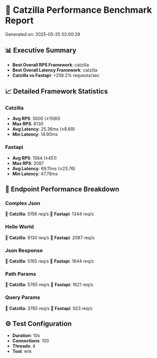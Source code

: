 # 🚀 Catzilla Performance Benchmark Report

Generated on: 2025-05-25 02:00:29

## 📊 Executive Summary

- **Best Overall RPS Framework**: catzilla
- **Best Overall Latency Framework**: catzilla
- **Catzilla vs Fastapi**: +258.2% requests/sec

## 📈 Detailed Framework Statistics

### Catzilla
- **Avg RPS**: 5600 (±1590)
- **Max RPS**: 8130
- **Avg Latency**: 25.36ms (±8.69)
- **Min Latency**: 14.90ms

### Fastapi
- **Avg RPS**: 1564 (±451)
- **Max RPS**: 2087
- **Avg Latency**: 69.11ms (±23.76)
- **Min Latency**: 47.78ms

## 🎯 Endpoint Performance Breakdown

### Complex Json
🥇 **Catzilla**: 5156 req/s
🥈 **Fastapi**: 1344 req/s

### Hello World
🥇 **Catzilla**: 8130 req/s
🥈 **Fastapi**: 2087 req/s

### Json Response
🥇 **Catzilla**: 5165 req/s
🥈 **Fastapi**: 1844 req/s

### Path Params
🥇 **Catzilla**: 5765 req/s
🥈 **Fastapi**: 1621 req/s

### Query Params
🥇 **Catzilla**: 3785 req/s
🥈 **Fastapi**: 923 req/s

## ⚙️ Test Configuration

- **Duration**: 10s
- **Connections**: 100
- **Threads**: 4
- **Tool**: wrk
